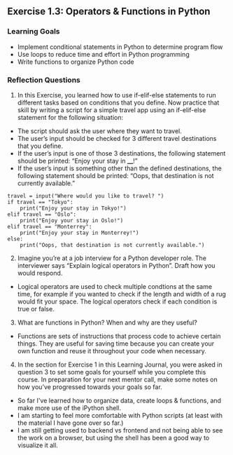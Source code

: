 ## Exercise 1.3: Operators & Functions in Python

### Learning Goals

- Implement conditional statements in Python to determine program flow
- Use loops to reduce time and effort in Python programming
- Write functions to organize Python code

### Reflection Questions

1. In this Exercise, you learned how to use if-elif-else statements to run different tasks based on conditions that you define. Now practice that skill by writing a script for a simple travel app using an if-elif-else statement for the following situation:

- The script should ask the user where they want to travel.
- The user’s input should be checked for 3 different travel destinations that you define.
- If the user’s input is one of those 3 destinations, the following statement should be printed: “Enjoy your stay in **\_\_**!”
- If the user’s input is something other than the defined destinations, the following statement should be printed: “Oops, that destination is not currently available.”

```
travel = input("Where would you like to travel? ")
if travel == "Tokyo":
    print("Enjoy your stay in Tokyo!")
elif travel == "Oslo":
    print("Enjoy your stay in Oslo!")
elif travel == "Monterrey":
    print("Enjoy your stay in Monterrey!")
else:
    print("Oops, that destination is not currently available.")
```

2. Imagine you’re at a job interview for a Python developer role. The interviewer says “Explain logical operators in Python”. Draft how you would respond.

- Logical operators are used to check multiple condtions at the same time, for example if you wanted to check if the length and width of a rug would fit your space. The logical operators check if each condition is true or false.

3. What are functions in Python? When and why are they useful?

- Functions are sets of instructions that process code to achieve certain things. They are useful for saving time because you can create your own function and reuse it throughout your code when necessary.

4. In the section for Exercise 1 in this Learning Journal, you were asked in question 3 to set some goals for yourself while you complete this course. In preparation for your next mentor call, make some notes on how you’ve progressed towards your goals so far.

- So far I've learned how to organize data, create loops & functions, and make more use of the iPython shell.
- I am starting to feel more comfortable with Python scripts (at least with the material I have gone over so far.)
- I am still getting used to backend vs frontend and not being able to see the work on a browser, but using the shell has been a good way to visualize it all.
